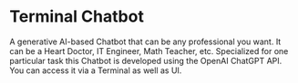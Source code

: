 
# Terminal Chatbot

A generative AI-based Chatbot that can be any professional you want. It can be a Heart Doctor, IT Engineer, Math Teacher, etc. Specialized for one particular task this Chatbot is developed using the OpenAI ChatGPT API. You can access it via a Terminal as well as UI.
